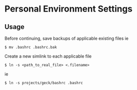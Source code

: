 # Personal Environment Settings

## Usage

Before continuing, save backups of applicable existing files ie

```
$ mv .bashrc .bashrc.bak
```

Create a new simlink to each applicable file

```
$ ln -s <path_to_real_file> <.filename>
```

ie
```
$ ln -s projects/geck/bashrc .bashrc
```

